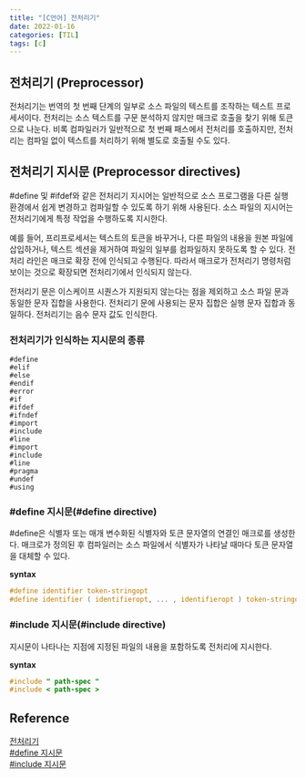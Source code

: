 ```yaml
---
title: "[C언어] 전처리기"
date: 2022-01-16
categories: [TIL]
tags: [c]
---
```

## 전처리기 (Preprocessor)

전처리기는 번역의 첫 번째 단계의 일부로 소스 파일의 텍스트를 조작하는 텍스트 프로세서이다. 전처리는 소스 텍스트를 구문 분석하지 않지만 매크로 호출을 찾기 위해 토큰으로 나눈다. 비록 컴파일러가 일반적으로 첫 번째 패스에서 전처리를 호출하지만, 전처리는 컴파일 없이 텍스트를 처리하기 위해 별도로 호출될 수도 있다.

## 전처리기 지시문 (Preprocessor directives)

#define 및 #ifdef와 같은 전처리기 지시어는 일반적으로 소스 프로그램을 다른 실행 환경에서 쉽게 변경하고 컴파일할 수 있도록 하기 위해 사용된다. 소스 파일의 지시어는 전처리기에게 특정 작업을 수행하도록 지시한다.

예를 들어, 프리프로세서는 텍스트의 토큰을 바꾸거나, 다른 파일의 내용을 원본 파일에 삽입하거나, 텍스트 섹션을 제거하여 파일의 일부를 컴파일하지 못하도록 할 수 있다. 전처리 라인은 매크로 확장 전에 인식되고 수행된다. 따라서 매크로가 전처리기 명령처럼 보이는 것으로 확장되면 전처리기에서 인식되지 않는다.

전처리기 문은 이스케이프 시퀀스가 지원되지 않는다는 점을 제외하고 소스 파일 문과 동일한 문자 집합을 사용한다. 전처리기 문에 사용되는 문자 집합은 실행 문자 집합과 동일하다. 전처리기는 음수 문자 값도 인식한다.

### 전처리기가 인식하는 지시문의 종류
```
#define
#elif
#else
#endif
#error
#if
#ifdef
#ifndef
#import
#include
#line
#import
#include
#line
#pragma
#undef
#using
```

### #define 지시문(#define directive)

#define은 식별자 또는 매개 변수화된 식별자와 토큰 문자열의 연결인 매크로를 생성한다.
매크로가 정의된 후 컴파일러는 소스 파일에서 식별자가 나타날 때마다 토큰 문자열을 대체할 수 있다.

**syntax**
```c
#define identifier token-stringopt
#define identifier ( identifieropt, ... , identifieropt ) token-stringopt
```

### #include 지시문(#include directive)

지시문이 나타나는 지점에 지정된 파일의 내용을 포함하도록 전처리에 지시한다.

**syntax**
```c
#include " path-spec "
#include < path-spec >
```

## Reference

[전처리기](https://docs.microsoft.com/ko-kr/cpp/preprocessor/preprocessor?view=msvc-170)  
[#define 지시문](https://docs.microsoft.com/ko-kr/cpp/preprocessor/preprocessor?view=msvc-170)  
[#include 지시문](https://docs.microsoft.com/ko-kr/cpp/preprocessor/hash-include-directive-c-cpp?view=msvc-170)